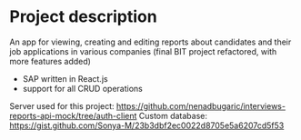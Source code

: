 # Project description
An app for viewing, creating and editing reports about candidates and their job applications in various companies (final BIT project refactored, with more features added)

- SAP written in React.js
- support for all CRUD operations

Server used for this project: https://github.com/nenadbugaric/interviews-reports-api-mock/tree/auth-client
Custom database: https://gist.github.com/Sonya-M/23b3dbf2ec0022d8705e5a6207cd5f53
